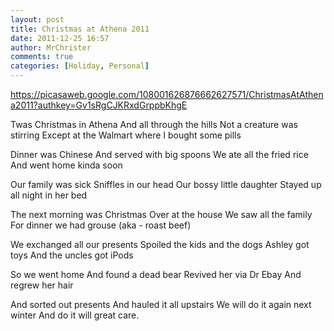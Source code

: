 ```yaml
---
layout: post
title: Christmas at Athena 2011
date: 2011-12-25 16:57
author: MrChrister
comments: true
categories: [Holiday, Personal]
---
```

<a href="https://picasaweb.google.com/108001626876662627571/ChristmasAtAthena2011?authkey=Gv1sRgCJKRxdGrppbKhgE">https://picasaweb.google.com/108001626876662627571/ChristmasAtAthena2011?authkey=Gv1sRgCJKRxdGrppbKhgE</a>

Twas Christmas in Athena
And all through the hills
Not a creature was stirring
Except at the Walmart where I bought some pills

Dinner was Chinese
And served with big spoons
We ate all the fried rice
And went home kinda soon

Our family was sick
Sniffles in our head
Our bossy little daughter
Stayed up all night in her bed

The next morning was Christmas
Over at the house
We saw all the family
For dinner we had grouse (aka - roast beef)

We exchanged all our presents
Spoiled the kids and the dogs
Ashley got toys
And the uncles got iPods

So we went home
And found a dead bear
Revived her via Dr Ebay
And regrew her hair

And sorted out presents
And hauled it all upstairs
We will do it again next winter
And do it will great care.
